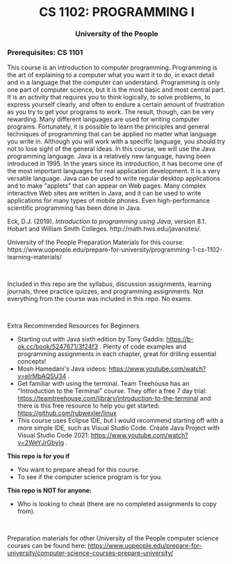 <h1 align="center">CS 1102: PROGRAMMING I</h1>
<h3 align="center">University of the People</h3>
<h3 align-"center">Prerequisites: CS 1101</h3>

<p>This course is an introduction to computer programming. Programming is the art of explaining to a
computer what you want it to do, in exact detail and in a language that the computer can understand.
Programming is only one part of computer science, but it is the most basic and most central part. It is
an activity that requires you to think logically, to solve problems, to express yourself clearly, and often
to endure a certain amount of frustration as you try to get your programs to work. The result, though,
can be very rewarding. Many different languages are used for writing computer programs. Fortunately,
it is possible to learn the principles and general techniques of programming that can be applied no
matter what language you write in. Although you will work with a specific language, you should try not
to lose sight of the general ideas. In this course, we will use the Java programming language. Java is a
relatively new language, having been introduced in 1995. In the years since its introduction, it has
become one of the most important languages for real application development. It is a very versatile
language. Java can be used to write regular desktop applications and to make "applets" that can appear
on Web pages. Many complex interactive Web sites are written in Java, and it can be used to write
applications for many types of mobile phones. Even high-performance scientific programming has
been done in Java.</p>

<p>Eck, D.J. (2019). <i>Introduction to programming using Java</i>, version 8.1. Hobart and William Smith
Colleges. http://math.hws.edu/javanotes/.</p>

<p>University of the People Preparation Materials for this course: https://www.uopeople.edu/prepare-for-university/programming-1-cs-1102-learning-materials/</p>

<br />

<p>Included in this repo are the syllabus, discussion assignments, learning journals, three practice quizzes, and programming
assignments. Not everything from the course was included in this repo. No exams.</p>
<br />

Extra Recommended Resources for Beginners <br />
- Starting out with Java sixth edition by Tony Gaddis: https://b-ok.cc/book/5247671/3f24f3 . Plenty of code examples and programming assignments in each 
chapter, great for drilling essential concepts!
- Mosh Hamedani's Java videos: https://www.youtube.com/watch?v=eIrMbAQSU34 .
- Get familiar with using the terminal. Team Treehouse has an "Introduction to the Terminal" course. They offer a free 7 day trial: https://teamtreehouse.com/library/introduction-to-the-terminal and there is this free resource to help you get started: https://github.com/rubwexler/linux 
- This course uses Eclipse IDE, but I would recommend starting off with a more simple IDE, such as Visual Studio Code. Create Java Project with Visual Studio Code 2021: https://www.youtube.com/watch?v=2WeYJrGbyIg .

<strong>This repo is for you if</strong>
- You want to prepare ahead for this course.
- To see if the computer science program is for you.

<strong>This repo is NOT for anyone:</strong>
- Who is looking to cheat (there are no completed assignments to copy from).
<br />

Preparation materials for other University of the People computer science courses can be found here: https://www.uopeople.edu/prepare-for-university/computer-science-courses-prepare-university/

